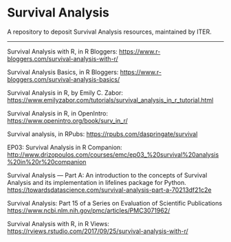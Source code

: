 # Survival Analysis 
A repository to deposit Survival Analysis resources, maintained by ITER.

<hr>

Survival Analysis with R, in R Bloggers:
https://www.r-bloggers.com/survival-analysis-with-r/
<br>

Survival Analysis Basics, in R Bloggers:
https://www.r-bloggers.com/survival-analysis-basics/
<br>

Survival Analysis in R, by Emily C. Zabor: https://www.emilyzabor.com/tutorials/survival_analysis_in_r_tutorial.html
<br>

Survival Analysis in R, in OpenIntro:
https://www.openintro.org/book/surv_in_r/
<br>

Survival analysis, in RPubs:
https://rpubs.com/daspringate/survival
<br>

EP03: Survival Analysis in R Companion:
http://www.drizopoulos.com/courses/emc/ep03_%20survival%20analysis%20in%20r%20companion
<br>

Survival Analysis — Part A:
An introduction to the concepts of Survival Analysis and its implementation in lifelines package for Python.
https://towardsdatascience.com/survival-analysis-part-a-70213df21c2e
<br>

Survival Analysis:
Part 15 of a Series on Evaluation of Scientific Publications
https://www.ncbi.nlm.nih.gov/pmc/articles/PMC3071962/
<br>

Survival Analysis with R, in R Views:
https://rviews.rstudio.com/2017/09/25/survival-analysis-with-r/
<br>


